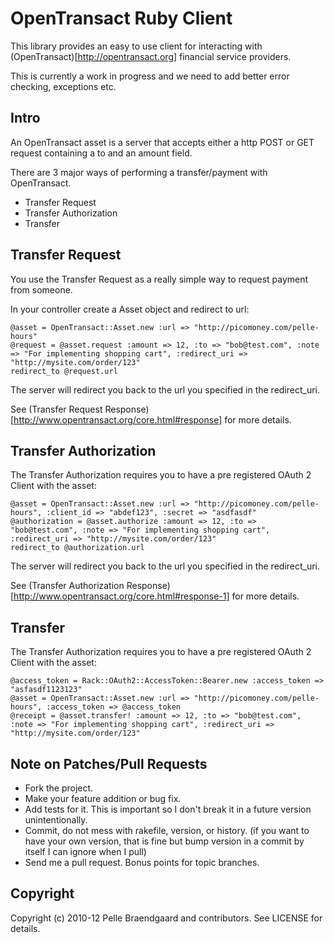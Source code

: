 # OpenTransact Ruby Client

This library provides an easy to use client for interacting with (OpenTransact)[http://opentransact.org] financial service providers.

This is currently a work in progress and we need to add better error checking, exceptions etc.

## Intro

An OpenTransact asset is a server that accepts either a http POST or GET request containing a to and an amount field.

There are 3 major ways of performing a transfer/payment with OpenTransact.

* Transfer Request
* Transfer Authorization
* Transfer

## Transfer Request

You use the Transfer Request as a really simple way to request payment from someone.

In your controller create a Asset object and redirect to url:

    @asset = OpenTransact::Asset.new :url => "http://picomoney.com/pelle-hours"
    @request = @asset.request :amount => 12, :to => "bob@test.com", :note => "For implementing shopping cart", :redirect_uri => "http://mysite.com/order/123"
    redirect_to @request.url

The server will redirect you back to the url you specified in the redirect_uri.

See (Transfer Request Response)[http://www.opentransact.org/core.html#response] for more details.

## Transfer Authorization

The Transfer Authorization requires you to have a pre registered OAuth 2 Client with the asset:

    @asset = OpenTransact::Asset.new :url => "http://picomoney.com/pelle-hours", :client_id => "abdef123", :secret => "asdfasdf"
    @authorization = @asset.authorize :amount => 12, :to => "bob@test.com", :note => "For implementing shopping cart", :redirect_uri => "http://mysite.com/order/123"
    redirect_to @authorization.url

The server will redirect you back to the url you specified in the redirect_uri.

See (Transfer Authorization Response)[http://www.opentransact.org/core.html#response-1] for more details.


## Transfer

The Transfer Authorization requires you to have a pre registered OAuth 2 Client with the asset:

    @access_token = Rack::OAuth2::AccessToken::Bearer.new :access_token => "asfasdf1123123"
    @asset = OpenTransact::Asset.new :url => "http://picomoney.com/pelle-hours", :access_token => @access_token
    @receipt = @asset.transfer! :amount => 12, :to => "bob@test.com", :note => "For implementing shopping cart", :redirect_uri => "http://mysite.com/order/123"


## Note on Patches/Pull Requests

* Fork the project.
* Make your feature addition or bug fix.
* Add tests for it. This is important so I don't break it in a
  future version unintentionally.
* Commit, do not mess with rakefile, version, or history.
  (if you want to have your own version, that is fine but bump version in a commit by itself I can ignore when I pull)
* Send me a pull request. Bonus points for topic branches.

## Copyright

Copyright (c) 2010-12 Pelle Braendgaard and contributors. See LICENSE for details.
